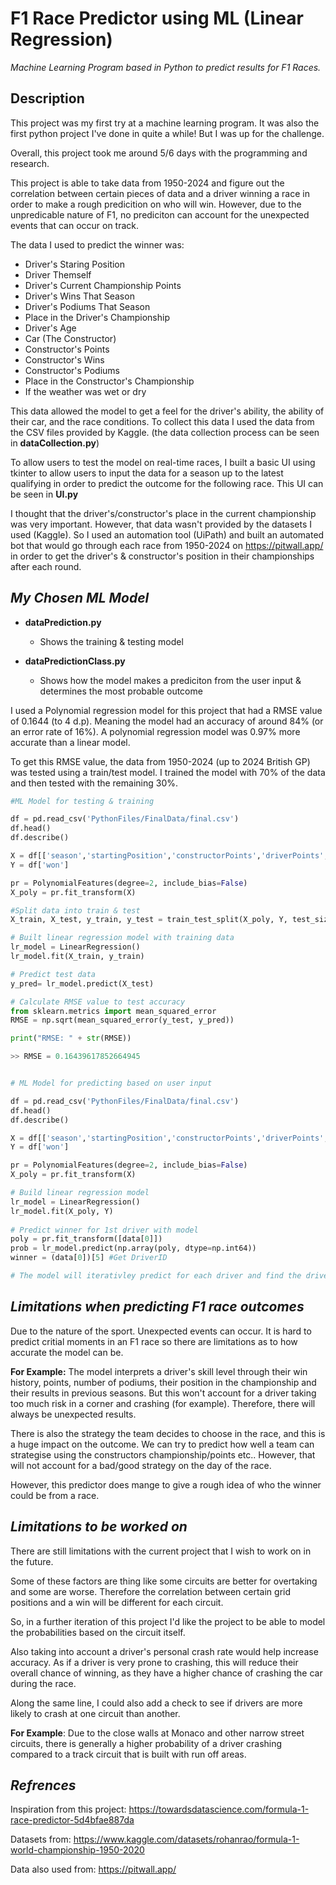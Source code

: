 # F1 Race Predictor using ML (Linear Regression)
 *Machine Learning Program based in Python to predict results for F1 Races.*

 Description
 -
 
 This project was my first try at a machine learning program. It was also the first python project I've done in quite a while! But I was up for the challenge.

 Overall, this project took me around 5/6 days with the programming and research.

 This project is able to take data from 1950-2024 and figure out the correlation between certain pieces of data and a driver winning a race in order to make a rough predicition on who will win. However, due to the unpredicable nature of F1, no prediciton can account for the unexpected events that can occur on track.

 The data I used to predict the winner was:
- Driver's Staring Position
- Driver Themself
- Driver's Current Championship Points
- Driver's Wins That Season
- Driver's Podiums That Season
- Place in the Driver's Championship
- Driver's Age
- Car (The Constructor)
- Constructor's Points
- Constructor's Wins
- Constructor's Podiums 
- Place in the Constructor's Championship
- If the weather was wet or dry

This data allowed the model to get a feel for the driver's ability, the ability of their car, and the race conditions. To collect this data I used the data from the CSV files provided by Kaggle. (the data collection process can be seen in **dataCollection.py**)

 To allow users to test the model on real-time races, I built a basic UI using tkinter to allow users to input the data for a season up to the latest qualifying in order to predict the outcome for the following race. This UI can be seen in **UI.py**

 I thought that the driver's/constructor's place in the current championship was very important. However, that data wasn't provided by the datasets I used (Kaggle). So I used an automation tool (UiPath) and built an automated bot that would go through each race from 1950-2024 on https://pitwall.app/ in order to get the driver's & constructor's position in their championships after each round.

 *My Chosen ML Model*
 -

- **dataPrediction.py**
    - Shows the training & testing model

- **dataPredictionClass.py**
    - Shows how the model makes a prediciton from the user input & determines the most probable outcome

 I used a Polynomial regression model for this project that had a RMSE value of 0.1644 (to 4 d.p). Meaning the model had an accuracy of around 84% (or an error rate of 16%). A polynomial regression model was 0.97% more accurate than a linear model.

  To get this RMSE value, the data from 1950-2024 (up to 2024 British GP) was tested using a train/test model. I trained the model with 70% of the data and then tested with the remaining 30%. 

 ````python
#ML Model for testing & training

df = pd.read_csv('PythonFiles/FinalData/final.csv')
df.head()
df.describe()

X = df[['season','startingPosition','constructorPoints','driverPoints', 'raining','constructorID','driverID','driverPrevWins','driverPrevPodiums','driverStandingsPos','constructorStandingsPos', 'constructorWins' , 'constructorPodiums' , 'age']]
Y = df['won']

pr = PolynomialFeatures(degree=2, include_bias=False)
X_poly = pr.fit_transform(X) 

#Split data into train & test
X_train, X_test, y_train, y_test = train_test_split(X_poly, Y, test_size=0.3, random_state=42)

# Built linear regression model with training data
lr_model = LinearRegression()
lr_model.fit(X_train, y_train)

# Predict test data
y_pred= lr_model.predict(X_test)

# Calculate RMSE value to test accuracy
from sklearn.metrics import mean_squared_error
RMSE = np.sqrt(mean_squared_error(y_test, y_pred))

print("RMSE: " + str(RMSE))

>> RMSE = 0.16439617852664945

````
````python  

# ML Model for predicting based on user input

df = pd.read_csv('PythonFiles/FinalData/final.csv')
df.head()
df.describe()

X = df[['season','startingPosition','constructorPoints','driverPoints', 'raining','constructorID','driverID','driverPrevWins','driverPrevPodiums','driverStandingsPos','constructorStandingsPos', 'constructorWins' , 'constructorPodiums' , 'age']]
Y = df['won']

pr = PolynomialFeatures(degree=2, include_bias=False)
X_poly = pr.fit_transform(X) 

# Build linear regression model
lr_model = LinearRegression()
lr_model.fit(X_poly, Y)
 
# Predict winner for 1st driver with model
poly = pr.fit_transform([data[0]])
prob = lr_model.predict(np.array(poly, dtype=np.int64))
winner = (data[0])[5] #Get DriverID

# The model will iterativley predict for each driver and find the driver with the highest probability
````

 *Limitations when predicting F1 race outcomes*
 -

 Due to the nature of the sport. Unexpected events can occur. It is hard to predict critial moments in an F1 race so there are limitations as to how accurate the model can be. 

 **For Example:**
 The model interprets a driver's skill level through their win history, points, number of podiums, their position in the championship and their results in previous seasons. But this won't account for a driver taking too much risk in a corner and crashing (for example). Therefore, there will always be unexpected results. 

 There is also the strategy the team decides to choose in the race, and this is a huge impact on the outcome.
 We can try to predict how well a team can strategise using the constructors championship/points etc.. However, that will not account for a bad/good strategy on the day of the race.

However, this predictor does mange to give a rough idea of who the winner could be from a race. 

*Limitations to be worked on*
-

There are still limitations with the current project that I wish to work on in the future. 

Some of these factors are thing like some circuits are better for overtaking and some are worse. Therefore the correlation between certain grid positions and a win will be different for each circuit. 

So, in a further iteration of this project I'd like the project to be able to model the probabilities based on the circuit itself.

Also taking into account a driver's personal crash rate would help increase accuracy. As if a driver is very prone to crashing, this will reduce their overall chance of winning, as they have a higher chance of crashing the car during the race. 

Along the same line, I could also add a check to see if drivers are more likely to crash at one circuit than another. 

**For Example**: Due to the close walls at Monaco and other narrow street circuits, there is generally a higher probability of a driver crashing compared to a track circuit that is built with run off areas.

*Refrences*
-

 Inspiration from this project: https://towardsdatascience.com/formula-1-race-predictor-5d4bfae887da

 Datasets from: https://www.kaggle.com/datasets/rohanrao/formula-1-world-championship-1950-2020 

 Data also used from:
 https://pitwall.app/
